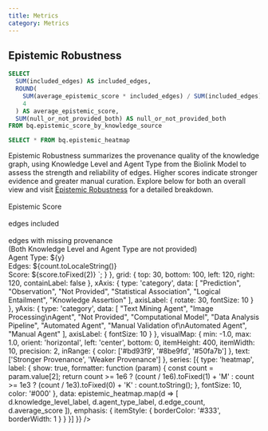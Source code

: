```yaml
---
title: Metrics
category: Metrics
---
```



## Epistemic Robustness

```sql epistemic_score
SELECT
  SUM(included_edges) AS included_edges,
  ROUND(
    SUM(average_epistemic_score * included_edges) / SUM(included_edges),
    4
  ) AS average_epistemic_score,
  SUM(null_or_not_provided_both) AS null_or_not_provided_both
FROM bq.epistemic_score_by_knowledge_source
```

```sql epistemic_heatmap
SELECT * FROM bq.epistemic_heatmap
```

<div class="text-left text-md mt-6 mb-4">
  Epistemic Robustness summarizes the provenance quality of the knowledge graph, using Knowledge Level and Agent Type  
  from the Biolink Model to assess the strength and reliability of edges. Higher scores indicate stronger evidence and 
  greater manual curation. Explore below for both an overall view and visit 
  <a class="underline text-blue-600" href="./Metrics/epistemic-robustness">Epistemic Robustness</a> 
  for a detailed breakdown.
</div>


  <div class="text-center">
    <span class="font-semibold text-2xl">
      <Value data={epistemic_score} column="average_epistemic_score" fmt="num2" />
    </span><br/>
    Epistemic Score
  </div>

<Grid col=2>
  <div class="text-center">
    <span class="font-semibold text-xl">
      <Value data={epistemic_score} column="included_edges" fmt="num2m" />
    </span><br/>
    edges included
  </div>
  <div class="text-center">
    <span class="font-semibold text-xl">
      <Value data={epistemic_score} column="null_or_not_provided_both" fmt="num2m" />
    </span><br/>
    edges with missing provenance
    <div class="text-xs font-normal mt-.25">
      (Both Knowledge Level and Agent Type are not provided)
    </div>
  </div>
</Grid>


<div class="mt-8 mb-6">
<ECharts
  style={{ width: '100%', height: '2000px' }}
  config={{
    title: {
      text: 'Epistemic Provenance',
      left: 'center',
      top: 10
    },
    tooltip: {
      formatter: function (params) {
        const [x, y, count, score] = params.value;
        return `
          Knowledge Level: ${x}<br/>
          Agent Type: ${y}<br/>
          Edges: ${count.toLocaleString()}<br/>
          Score: ${score.toFixed(2)}
        `;
      }
    },
    grid: {
      top: 30,
      bottom: 100,
      left: 120,
      right: 120,
      containLabel: false
    },
    xAxis: {
      type: 'category',
      data: [
        "Prediction", "Observation", "Not Provided",
        "Statistical Association", "Logical Entailment", "Knowledge Assertion"
      ],
      axisLabel: { rotate: 30, fontSize: 10 }
    },
    yAxis: {
      type: 'category',
      data: [
        "Text Mining Agent", "Image Processing\nAgent", "Not Provided",
        "Computational Model", "Data Analysis Pipeline", "Automated Agent",
        "Manual Validation of\nAutomated Agent", "Manual Agent"
      ],
      axisLabel: { fontSize: 10 }
    },
    visualMap: {
      min: -1.0,
      max: 1.0,
      orient: 'horizontal',
      left: 'center',
      bottom: 0,
      itemHeight: 400,
      itemWidth: 10,
      precision: 2,
      inRange: {
        color: ['#bd93f9', '#8be9fd', '#50fa7b']
      },
      text: ['Stronger Provenance', 'Weaker Provenance']
    },
    series: [{
      type: 'heatmap',
      label: {
        show: true,
        formatter: function (param) {
          const count = param.value[2];
          return count >= 1e6
            ? (count / 1e6).toFixed(1) + 'M'
            : count >= 1e3
            ? (count / 1e3).toFixed(0) + 'K'
            : count.toString();
        },
        fontSize: 10,
        color: '#000'
      },
      data: epistemic_heatmap.map(d => [
        d.knowledge_level_label,
        d.agent_type_label,
        d.edge_count,
        d.average_score
      ]),
      emphasis: {
        itemStyle: {
          borderColor: '#333',
          borderWidth: 1
        }
      }
    }]
  }}
/>
</div>
